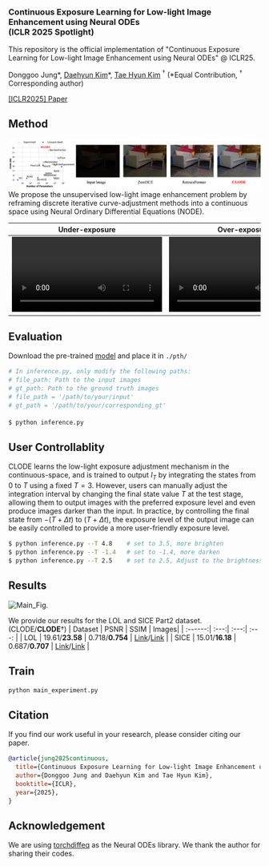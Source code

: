 ### Continuous Exposure Learning for Low-light Image Enhancement using Neural ODEs <br> (ICLR 2025 Spotlight)

This repository is the official implementation of "Continuous Exposure Learning for Low-light Image Enhancement using Neural ODEs" @ ICLR25.

Donggoo Jung*, [Daehyun Kim](https://github.com/kdhRick2222)*, [Tae Hyun Kim](https://scholar.google.co.kr/citations?user=8soccsoAAAAJ) $^\dagger$  (\*Equal Contribution, $^\dagger$ Corresponding author)

[[ICLR2025] Paper](https://openreview.net/forum?id=Mn2qgIcIPS)

## Method
![Main_Fig.](assets/main_figure.png)
We propose the unsupervised low-light image enhancement problem by reframing discrete iterative curve-adjustment methods into a continuous space using Neural Ordinary Differential Equations (NODE).

| Under-exposure | Over-exposure | Normal-exposure | 
| :------------: | :-----------: | :-------------: |
| <video src="https://github.com/dgjung0220/CLODE/assets/-" /> | <video src="https://github.com/dgjung0220/CLODE/assets/-" /> | <video src="https://github.com/dgjung0220/CLODE/assets/-" /> |

## Evaluation

Download the pre-trained [model](https://drive.google.com/drive/folders/1E1Oi89TJeZIL4pz7d4p-D_Yq1rAG4Uhc?usp=drive_link) and place it in ``./pth/``

```bash
# In inference.py, only modify the following paths:
# file_path: Path to the input images
# gt_path: Path to the ground truth images
# file_path = '/path/to/your/input'
# gt_path = '/path/to/your/corresponding_gt'

$ python inference.py
```

## User Controllablity
CLODE learns the low-light exposure adjustment mechanism in the continuous-space, and is trained to output $I_T$ by integrating the states from $0$ to $T$ using a fixed $T=3$. However, users can manually adjust the integration interval by changing the final state value $T$ at the test stage, allowing them to output images with the preferred exposure level and even produce images darker than the input. In practice, by controlling the final state from $-(T+\Delta t)$ to $(T+\Delta t)$, the exposure level of the output image can be easily controlled to provide a more user-friendly exposure level. 

```bash
$ python inference.py --T 4.8    # set to 3.5, more brighten
$ python inference.py --T -1.4   # set to -1.4, more darken
$ python inference.py --T 2.5    # set to 2.5, Adjust to the brightness desired by the user
```

## Results
![Main_Fig.](assets/result_figure.png)

We provide our results for the LOL and SICE Part2 dataset. (CLODE/**CLODE**$\dagger$)
| Dataset | PSNR | SSIM | Images|
| :------:| :---:| :---:| :---: |
| LOL | 19.61/**23.58** | 0.718/**0.754** | [Link](https://drive.google.com/drive/folders/1Xsalp32GyNEG6tabPVKrRZ2WD69m32oP)/[Link](https://drive.google.com/drive/folders/14r8x7C6ERXjCDtug63MakbJ3IXgiua6o) |
| SICE | 15.01/**16.18** | 0.687/**0.707** | [Link](https://drive.google.com/drive/folders/1uf9WDFhmCRiVwFDR8X5fj4Zm5byAQ-Yw)/[Link](https://drive.google.com/drive/folders/1hysjI2Xt9NYqvDgV2DHMAlK7RGj6HO0g) |

## Train

```
python main_experiment.py
```

## Citation
If you find our work useful in your research, please consider citing our paper.
```bibtex
@article{jung2025continuous,
  title={Continuous Exposure Learning for Low-light Image Enhancement using Neural {ODE}s},
  author={Donggoo Jung and Daehyun Kim and Tae Hyun Kim},
  booktitle={ICLR},
  year={2025},
}
```

## Acknowledgement
We are using [torchdiffeq](https://github.com/rtqichen/torchdiffeq) as the Neural ODEs library. We thank the author for sharing their codes.